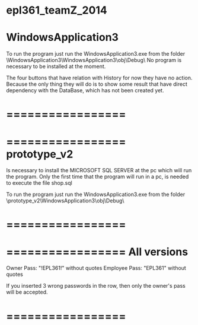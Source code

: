 epl361_teamZ_2014
=================
WindowsApplication3
=================
To run the program just run the WindowsApplication3.exe from the folder \WindowsApplication3\WindowsApplication3\obj\Debug\ No program is necessary to be installed at the moment.

The four buttons that have relation with History for now they have no action. 
Because the only thing they will do is to show some result that have direct dependency 
with the DataBase, which has not been created yet.

=================
=================


=================
prototype_v2
=================
Is necessary to install the MICROSOFT SQL SERVER at the pc which will run the program.
Only the first time that the program will run in a pc, is needed to execute the file shop.sql

To run the program just run the WindowsApplication3.exe from the folder \prototype_v2\WindowsApplication3\obj\Debug\

=================
=================


=================
All versions
=================
Owner Pass: "!EPL361!" without quotes Employee Pass: "EPL361" without quotes

If you inserted 3 wrong passwords in the row, then only the owner's pass will be accepted.

=================
=================




